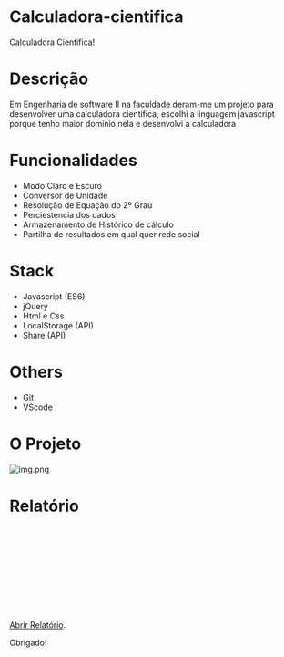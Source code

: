 # Calculadora-cientifica
Calculadora Cientifica!

# Descrição
Em Engenharia de software II na faculdade deram-me um projeto para desenvolver uma calculadora cientifica, escolhi a linguagem javascript 
porque tenho maior dominio nela e desenvolvi a calculadora 

# Funcionalidades
- Modo Claro e Escuro
- Conversor de Unidade
- Resolução de Equação do 2º Grau
- Perciestencia dos dados
- Armazenamento de Histórico de cálculo 
- Partilha de resultados em qual quer rede social

# Stack
- Javascript (ES6) 
- jQuery 
- Html e Css
- LocalStorage (API)
- Share (API)

# Others 
- Git
- VScode 

# O Projeto
<img alt="img.png" src="https://github.com/josedomingos919/calculadora-cientifica/blob/main/docs/img2.png?raw=true" data-hpc="true" class="Box-sc-g0xbh4-0 kzRgrI">

# Relatório
<object data="https://github.com/JuliaCamana/Calculadora-JS/blob/main/docs/relatorio-calculadora.pdf" type="application/pdf" width="700px" height="700px">
    <embed src="https://github.com/JuliaCamana/Calculadora-JS/blob/main/docs/relatorio-calculadora.pdf">
        <p><a href="https://github.com/JuliaCamana/Calculadora-JS/blob/main/docs/relatorio-calculadora.pdf">Abrir Relatório</a>.</p>
    </embed>
</object>

Obrigado!
